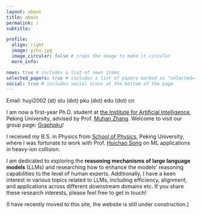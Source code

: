 ```yaml
---
layout: about
title: about
permalink: /
subtitle:

profile:
  align: right
  image: yihu.jpg
  image_circular: false # crops the image to make it circular
  more_info: 

news: true # includes a list of news items
selected_papers: true # includes a list of papers marked as "selected={true}"
social: true # includes social icons at the bottom of the page
---
```

Email: huyi2002 (at) stu (dot) pku (dot) edu (dot) cn

I am now a first-year Ph.D. student at [the Institute for Artificial Intelligence](https://www.ai.pku.edu.cn/), Peking University, advised by Prof. [Muhan Zhang](https://muhanzhang.github.io/). Welcome to visit our group page: [Graphpku](https://github.com/GraphPKU)!

I received my B.S. in Physics from [School of Physics](https://www.phy.pku.edu.cn/), Peking University, where I was fortunate to work with Prof. [Huichao Song](https://inspirehep.net/authors/1029601?ui-citation-summary=true&ui-exclude-self-citations=true) on ML applications in heavy-ion collision.

I am dedicated to exploring the **reasoning mechanisms of large language models** (LLMs) and researching how to enhance the models' reasoning capabilities to the level of human experts. Additionally, I have a keen interest in various topics related to LLMs, including efficiency, alignment, and applications across different downstream domains etc. If you share these research interests, please feel free to get in touch!

(I have recently moved to this site, the website is still under construction.)
